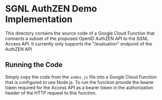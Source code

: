 # SGNL AuthZEN Demo Implementation
This directory contains the source code of a Google Cloud Function that connects a subset of the proposed OpenID AuthZEN API to the SGNL Access API. It currently only supports the "/evaluation" endpoint of the AuthZEN API

## Running the Code
Simply copy the code from the `index.js` file into a Google Cloud Function that is configured to use Node.js. To run the function provide the bearer token required for the Access API as a bearer token in the authorization header of the HTTP request to this function.

